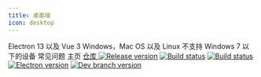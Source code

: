 ```yaml
---
title: 桌面端
icon: desktop
---
```


<ClientOnly>
  <n-space vertical>
    <n-card home title="技术栈" size="medium">
      Electron 13 以及 Vue 3
    </n-card>
    <n-card home title="支持平台" size="medium">
      Windows，Mac OS 以及 Linux
    </n-card>
    <n-card home title="特别说明" size="medium">
      不支持 Windows 7 以下的设备
    </n-card>
  </n-space>

  <n-space justify="center" size="large" style="padding-top: 30px">
    <router-link to="/desktop/document/">
      <n-button tertiary round type="primary" size="large">
        <template #icon>
          <p class="font-icon icon iconfont icon-desktop"></p>
        </template>
        常见问题
      </n-button>
    </router-link>
    <router-link to="/">
      <n-button tertiary round type="primary" size="large">
        <template #icon>
          <p class="font-icon icon iconfont icon-home"></p>
        </template>
        主页
      </n-button>
    </router-link>
    <a href="https://github.com/lyswhut/lx-music-desktop">
      <n-button tertiary round type="primary" size="large">
        <template #icon>
          <p class="font-icon icon iconfont icon-github"></p>
        </template>
        仓库
      </n-button>
    </a>
  </n-space>

  <n-space justify="center" style="padding-top: 25px">
    <a href="https://github.com/lyswhut/lx-music-desktop/releases"><img src="https://img.shields.io/github/release/lyswhut/lx-music-desktop" alt="Release version"></a>
    <a href="https://github.com/lyswhut/lx-music-desktop/actions/workflows/release.yml"><img src="https://github.com/lyswhut/lx-music-desktop/workflows/Build/badge.svg" alt="Build status"></a>
    <a href="https://github.com/lyswhut/lx-music-desktop/actions/workflows/beta-pack.yml"><img src="https://github.com/lyswhut/lx-music-desktop/workflows/Build%20Beta/badge.svg" alt="Build status"></a>
    <a href="https://electronjs.org/releases/stable"><img src="https://img.shields.io/github/package-json/dependency-version/lyswhut/lx-music-desktop/dev/electron/master" alt="Electron version"></a>
    <a href="https://github.com/lyswhut/lx-music-desktop/tree/dev"><img src="https://img.shields.io/github/package-json/v/lyswhut/lx-music-desktop/dev" alt="Dev branch version"></a>
  </n-space>
</ClientOnly>

